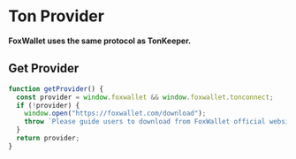 # Ton Provider

**FoxWallet uses the same protocol as TonKeeper.**

## Get Provider

```js
function getProvider() {
  const provider = window.foxwallet && window.foxwallet.tonconnect;
  if (!provider) {
    window.open("https://foxwallet.com/download");
    throw `Please guide users to download from FoxWallet official website`;
  }
  return provider;
}
```